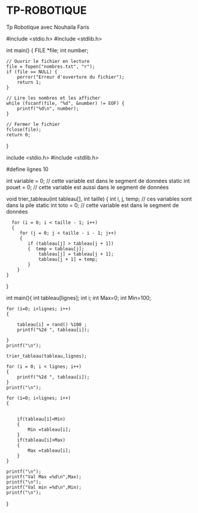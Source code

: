 # TP-ROBOTIQUE
Tp Robotique avec Nouhaila Faris

#include <stdio.h>
#include <stdlib.h>

int main() {
    FILE *file;
    int number;
    
    // Ouvrir le fichier en lecture
    file = fopen("nombres.txt", "r");
    if (file == NULL) {
        perror("Erreur d'ouverture du fichier");
        return 1;
    }

    // Lire les nombres et les afficher
    while (fscanf(file, "%d", &number) != EOF) {
        printf("%d\n", number);
    }

    // Fermer le fichier
    fclose(file);
    return 0;
}

include <stdio.h>
#include <stdlib.h>


#define lignes 10

int variable = 0;   // cette variable est dans le segment de données
static int pouet = 0;   // cette variable est aussi dans le segment de données

void trier_tableau(int tableau[], int taille) 
{
     int i, j, temp;        // ces variables sont dans la pile
     static int toto = 0;   // cette variable est dans le segment de données

      for (i = 0; i < taille - 1; i++) 
      {
         for (j = 0; j < taille - i - 1; j++) 
         {
            if (tableau[j] > tableau[j + 1]) 
            {  temp = tableau[j];
                tableau[j] = tableau[j + 1];
                tableau[j + 1] = temp;
            } 
        } 
    }
}

int main(){ 
    int tableau[lignes]; 
    int i; 
    int Max=0; 
    int Min=100;

    for (i=0; i<lignes; i++)
    {
    
        tableau[i] = rand() %100 ;
        printf("%2d ", tableau[i]);
        
    }
    printf("\n");

    trier_tableau(tableau,lignes);

    for (i = 0; i < lignes; i++) 
    {
        printf("%2d ", tableau[i]);
    }
    printf("\n");

    for (i=0; i<lignes; i++)
    {

            
        if(tableau[i]<Min)
        {
            Min =tableau[i];
        }
        if(tableau[i]>Max)
        {
            Max =tableau[i];
        }
    }

    printf("\n");
    printf("Val Max =%d\n",Max);
    printf("\n");
    printf("Val min =%d\n",Min);
    printf("\n");
}



